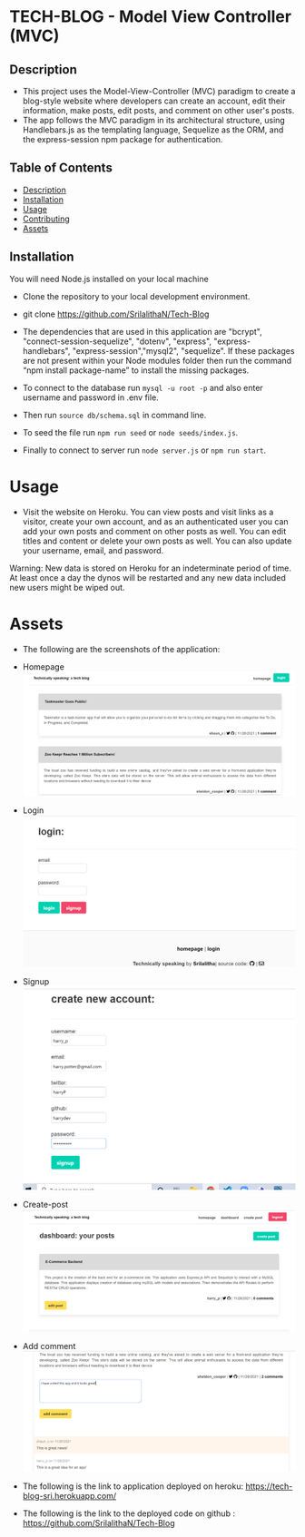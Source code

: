 # TECH-BLOG - Model View Controller (MVC)

## Description

- This project uses the Model-View-Controller (MVC) paradigm to create a blog-style website where developers can create an account, edit their information, make posts, edit posts, and comment on other user's posts.
- The app follows the MVC paradigm in its architectural structure, using Handlebars.js as the templating language, Sequelize as the ORM, and the express-session npm package for authentication.

## Table of Contents

- [Description](#Description)
- [Installation](#Installation)
- [Usage](#Usage)
- [Contributing](#Contributing)
- [Assets](#Assets)

## Installation

You will need Node.js installed on your local machine

- Clone the repository to your local development environment.

* git clone https://github.com/SrilalithaN/Tech-Blog

* The dependencies that are used in this application are "bcrypt", "connect-session-sequelize", "dotenv", "express", "express-handlebars", "express-session","mysql2", "sequelize". If these packages are not present within your Node modules folder then run the command “npm install package-name” to install the missing packages.

* To connect to the database run `mysql -u root -p` and also enter username and password in .env file.

* Then run `source db/schema.sql` in command line.

* To seed the file run `npm run seed` or `node seeds/index.js`.

* Finally to connect to server run `node server.js` or `npm run start`.

# Usage

- Visit the website on Heroku. You can view posts and visit links as a visitor, create your own account, and as an authenticated user you can add your own posts and comment on other posts as well. You can edit titles and content or delete your own posts as well. You can also update your username, email, and password.

Warning: New data is stored on Heroku for an indeterminate period of time. At least once a day the dynos will be restarted and any new data included new users might be wiped out.

# Assets

- The following are the screenshots of the application:
- Homepage ![](assets/image-1.png)
- Login ![](assets/image-2.png)
- Signup ![](assets/image-3.png)
- Create-post ![](assets/image-4.png)
- Add comment ![](assets/image-5.png)

- The following is the link to application deployed on heroku: https://tech-blog-sri.herokuapp.com/
- The following is the link to the deployed code on github : https://github.com/SrilalithaN/Tech-Blog
